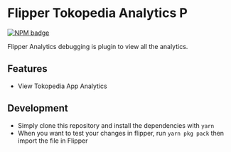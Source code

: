 # Flipper Tokopedia Analytics P

[![NPM badge]()](Upcoming)

Flipper Analytics debugging is plugin to view all the analytics.

## Features

* View Tokopedia App Analytics

## Development

* Simply clone this repository and install the dependencies with `yarn`
* When you want to test your changes in flipper, run `yarn pkg pack` then import the file in Flipper


